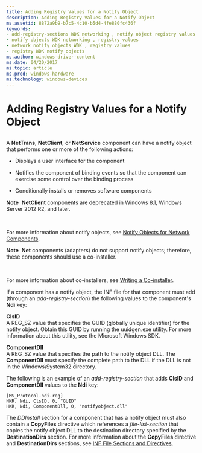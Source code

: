 ```yaml
---
title: Adding Registry Values for a Notify Object
description: Adding Registry Values for a Notify Object
ms.assetid: 8872a9b9-b7c5-4c10-b5d4-4fe880fc436f
keywords:
- add-registry-sections WDK networking , notify object registry values
- notify objects WDK networking , registry values
- network notify objects WDK , registry values
- registry WDK notify objects
ms.author: windows-driver-content
ms.date: 04/20/2017
ms.topic: article
ms.prod: windows-hardware
ms.technology: windows-devices
---
```


# Adding Registry Values for a Notify Object


## <a href="" id="ddk-adding-registry-values-for-a-notify-object-ng"></a>


A **NetTrans**, **NetClient**, or **NetService** component can have a notify object that performs one or more of the following actions:

-   Displays a user interface for the component

-   Notifies the component of binding events so that the component can exercise some control over the binding process

-   Conditionally installs or removes software components

**Note**  **NetClient** components are deprecated in Windows 8.1, Windows Server 2012 R2, and later.

 

For more information about notify objects, see [Notify Objects for Network Components](notify-objects-for-network-components.md).

**Note**  **Net** components (adapters) do not support notify objects; therefore, these components should use a co-installer.

 

For more information about co-installers, see [Writing a Co-installer](https://msdn.microsoft.com/library/windows/hardware/ff554011).

If a component has a notify object, the INF file for that component must add (through an *add-registry-section*) the following values to the component's **Ndi** key:

<a href="" id="clsid"></a>**ClsID**  
A REG\_SZ value that specifies the GUID (globally unique identifier) for the notify object. Obtain this GUID by running the uuidgen.exe utility. For more information about this utility, see the Microsoft Windows SDK.

<a href="" id="componentdll"></a>**ComponentDll**  
A REG\_SZ value that specifies the path to the notify object DLL. The **ComponentDll** must specify the complete path to the DLL if the DLL is not in the Windows\\System32 directory.

The following is an example of an *add-registry-section* that adds **ClsID** and **ComponentDll** values to the **Ndi** key:

```
[MS_Protocol.ndi.reg]
HKR, Ndi, ClsID, 0, "GUID"
HKR, Ndi, ComponentDll, 0, "notifyobject.dll"
```

The *DDInstall* section for a component that has a notify object must also contain a **CopyFiles** directive which references a *file-list-section* that copies the notify object DLL to the destination directory specified by the **DestinationDirs** section. For more information about the **CopyFiles** directive and **DestinationDirs** sections, see [INF File Sections and Directives](https://msdn.microsoft.com/library/windows/hardware/ff547433).

 

 





